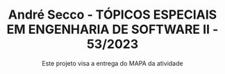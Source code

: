<h1 align="center">André Secco - TÓPICOS ESPECIAIS EM ENGENHARIA DE SOFTWARE II - 53/2023</h1>

<p align="center">Este projeto visa a entrega do MAPA da atividade</p>
